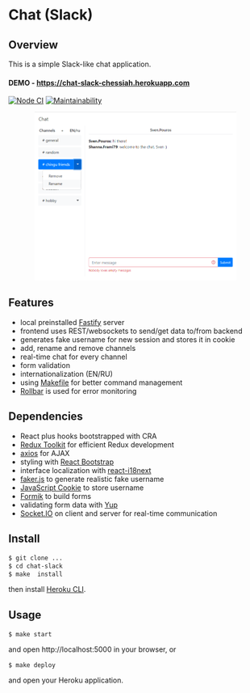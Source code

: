 # Chat (Slack)

## Overview

This is a simple Slack-like chat application.

#### DEMO - https://chat-slack-chessiah.herokuapp.com

[![Node CI](https://github.com/alekseyvlivanov/chat-slack/workflows/Node%20CI/badge.svg)](https://github.com/alekseyvlivanov/chat-slack/actions)
[![Maintainability](https://api.codeclimate.com/v1/badges/1ea0583b4a114bd840a1/maintainability)](https://codeclimate.com/github/alekseyvlivanov/chat-slack/maintainability)

<div align="center">
<img src="chat-slack.png" width="400px">
</div>

## Features

- local preinstalled [Fastify](https://github.com/fastify/fastify) server
- frontend uses REST/websockets to send/get data to/from backend
- generates fake username for new session and stores it in cookie
- add, rename and remove channels
- real-time chat for every channel
- form validation
- internationalization (EN/RU)
- using [Makefile](https://makefile.site) for better command management
- [Rollbar](https://docs.rollbar.com/docs/browser-js) is used for error monitoring

## Dependencies

- React plus hooks bootstrapped with CRA
- [Redux Toolkit](https://redux-toolkit.js.org) for efficient Redux development
- [axios](https://github.com/axios/axios) for AJAX
- styling with [React Bootstrap](https://react-bootstrap.github.io)
- interface localization with [react-i18next](https://react.i18next.com/)
- [faker.js](https://github.com/marak/Faker.js/) to generate realistic fake username
- [JavaScript Cookie](https://github.com/js-cookie/js-cookie) to store username
- [Formik](https://github.com/formium/formik) to build forms
- validating form data with [Yup](https://github.com/jquense/yup)
- [Socket.IO](https://socket.io) on client and server for real-time communication

## Install

```
$ git clone ...
$ cd chat-slack
$ make  install
```

then install [Heroku CLI](https://devcenter.heroku.com/articles/heroku-cli).

## Usage

```
$ make start
```

and open http://localhost:5000 in your browser, or

```
$ make deploy
```

and open your Heroku application.
